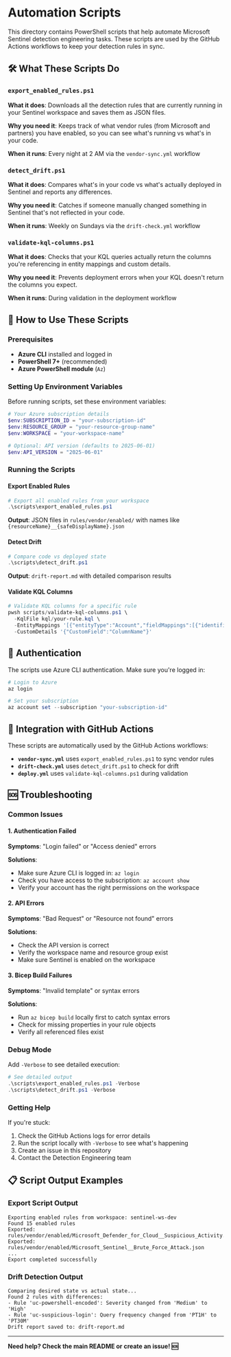# Automation Scripts

This directory contains PowerShell scripts that help automate Microsoft Sentinel detection engineering tasks. These scripts are used by the GitHub Actions workflows to keep your detection rules in sync.

## 🛠️ What These Scripts Do

### `export_enabled_rules.ps1`
**What it does**: Downloads all the detection rules that are currently running in your Sentinel workspace and saves them as JSON files.

**Why you need it**: Keeps track of what vendor rules (from Microsoft and partners) you have enabled, so you can see what's running vs what's in your code.

**When it runs**: Every night at 2 AM via the `vendor-sync.yml` workflow

### `detect_drift.ps1`
**What it does**: Compares what's in your code vs what's actually deployed in Sentinel and reports any differences.

**Why you need it**: Catches if someone manually changed something in Sentinel that's not reflected in your code.

**When it runs**: Weekly on Sundays via the `drift-check.yml` workflow

### `validate-kql-columns.ps1`
**What it does**: Checks that your KQL queries actually return the columns you're referencing in entity mappings and custom details.

**Why you need it**: Prevents deployment errors when your KQL doesn't return the columns you expect.

**When it runs**: During validation in the deployment workflow

## 🚀 How to Use These Scripts

### Prerequisites
- **Azure CLI** installed and logged in
- **PowerShell 7+** (recommended)
- **Azure PowerShell module** (`Az`)

### Setting Up Environment Variables

Before running scripts, set these environment variables:

```powershell
# Your Azure subscription details
$env:SUBSCRIPTION_ID = "your-subscription-id"
$env:RESOURCE_GROUP = "your-resource-group-name"
$env:WORKSPACE = "your-workspace-name"

# Optional: API version (defaults to 2025-06-01)
$env:API_VERSION = "2025-06-01"
```

### Running the Scripts

#### Export Enabled Rules
```powershell
# Export all enabled rules from your workspace
.\scripts\export_enabled_rules.ps1
```

**Output**: JSON files in `rules/vendor/enabled/` with names like `{resourceName}__{safeDisplayName}.json`

#### Detect Drift
```powershell
# Compare code vs deployed state
.\scripts\detect_drift.ps1
```

**Output**: `drift-report.md` with detailed comparison results

#### Validate KQL Columns
```powershell
# Validate KQL columns for a specific rule
pwsh scripts/validate-kql-columns.ps1 \
  -KqlFile kql/your-rule.kql \
  -EntityMappings '[{"entityType":"Account","fieldMappings":[{"identifier":"FullName","columnName":"SubjectUserName"}]}]' \
  -CustomDetails '{"CustomField":"ColumnName"}'
```

## 🔐 Authentication

The scripts use Azure CLI authentication. Make sure you're logged in:

```powershell
# Login to Azure
az login

# Set your subscription
az account set --subscription "your-subscription-id"
```

## 🔄 Integration with GitHub Actions

These scripts are automatically used by the GitHub Actions workflows:

- **`vendor-sync.yml`** uses `export_enabled_rules.ps1` to sync vendor rules
- **`drift-check.yml`** uses `detect_drift.ps1` to check for drift
- **`deploy.yml`** uses `validate-kql-columns.ps1` during validation

## 🆘 Troubleshooting

### Common Issues

#### 1. Authentication Failed
**Symptoms**: "Login failed" or "Access denied" errors

**Solutions**:
- Make sure Azure CLI is logged in: `az login`
- Check you have access to the subscription: `az account show`
- Verify your account has the right permissions on the workspace

#### 2. API Errors
**Symptoms**: "Bad Request" or "Resource not found" errors

**Solutions**:
- Check the API version is correct
- Verify the workspace name and resource group exist
- Make sure Sentinel is enabled on the workspace

#### 3. Bicep Build Failures
**Symptoms**: "Invalid template" or syntax errors

**Solutions**:
- Run `az bicep build` locally first to catch syntax errors
- Check for missing properties in your rule objects
- Verify all referenced files exist

### Debug Mode

Add `-Verbose` to see detailed execution:

```powershell
# See detailed output
.\scripts\export_enabled_rules.ps1 -Verbose
.\scripts\detect_drift.ps1 -Verbose
```

### Getting Help

If you're stuck:
1. Check the GitHub Actions logs for error details
2. Run the script locally with `-Verbose` to see what's happening
3. Create an issue in this repository
4. Contact the Detection Engineering team

## 📋 Script Output Examples

### Export Script Output
```
Exporting enabled rules from workspace: sentinel-ws-dev
Found 15 enabled rules
Exported: rules/vendor/enabled/Microsoft_Defender_for_Cloud__Suspicious_Activity.json
Exported: rules/vendor/enabled/Microsoft_Sentinel__Brute_Force_Attack.json
...
Export completed successfully
```

### Drift Detection Output
```
Comparing desired state vs actual state...
Found 2 rules with differences:
- Rule 'uc-powershell-encoded': Severity changed from 'Medium' to 'High'
- Rule 'uc-suspicious-login': Query frequency changed from 'PT1H' to 'PT30M'
Drift report saved to: drift-report.md
```

---

**Need help? Check the main README or create an issue! 🆘**
